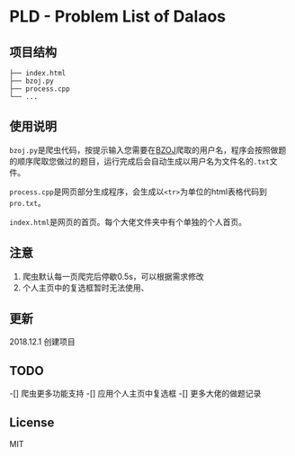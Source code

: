 # PLD - Problem List of Dalaos

## 项目结构

```
├── index.html
├── bzoj.py
├── process.cpp
└── ...
```

## 使用说明

``bzoj.py``是爬虫代码，按提示输入您需要在[BZOJ](https://www.lydsy.com/JudgeOnline/)爬取的用户名，程序会按照做题的顺序爬取您做过的题目，运行完成后会自动生成以用户名为文件名的``.txt``文件。

``process.cpp``是网页部分生成程序，会生成以``<tr>``为单位的html表格代码到``pro.txt``。

``index.html``是网页的首页。每个大佬文件夹中有个单独的个人首页。

## 注意

1. 爬虫默认每一页爬完后停歇0.5s，可以根据需求修改
2. 个人主页中的复选框暂时无法使用、

## 更新

2018.12.1 创建项目

## TODO

-[] 爬虫更多功能支持
-[] 应用个人主页中复选框
-[] 更多大佬的做题记录

## License

MIT